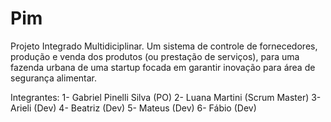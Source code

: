 # Pim
Projeto Integrado Multidiciplinar.
Um sistema de controle de fornecedores, produção e venda dos produtos (ou prestação de serviços), para uma fazenda urbana de uma startup focada em garantir inovação para área de segurança alimentar.

Integrantes: 
1- Gabriel Pinelli Silva (PO)
2- Luana Martini         (Scrum Master)
3- Arieli                (Dev)
4- Beatriz               (Dev)
5- Mateus                (Dev)
6- Fábio                 (Dev)
